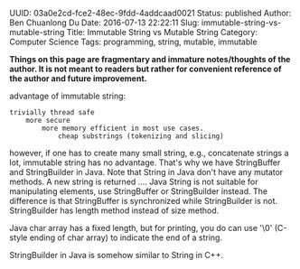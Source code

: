 UUID: 03a0e2cd-fce2-48ec-9fdd-4addcaad0021
Status: published
Author: Ben Chuanlong Du
Date: 2016-07-13 22:22:11
Slug: immutable-string-vs-mutable-string
Title: Immutable String vs Mutable String
Category: Computer Science
Tags: programming, string, mutable, immutable

**Things on this page are fragmentary and immature notes/thoughts of the author. It is not meant to readers but rather for convenient reference of the author and future improvement.**
 

advantage of immutable string:

    trivially thread safe
        more secure
            more memory efficient in most use cases.
                cheap substrings (tokenizing and slicing)

however, if one has to create many small string, 
e.g., concatenate strings a lot, immutable string has no advantage.
That's why we have StringBuffer and StringBuilder in Java.
Note that String in Java don't have any mutator methods. 
A new string is returned ....
Java String is not suitable for manipulating elements,
use StringBuffer or StringBuilder instead.
The difference is that StringBuffer is synchronized 
while StringBuilder is not.
StringBuilder has length method instead of size method.


Java char array has a fixed length, but for printing, 
you do can use '\0' (C-style ending of char array) to indicate the end of a string.

StringBuilder in Java is somehow similar to String in C++.
